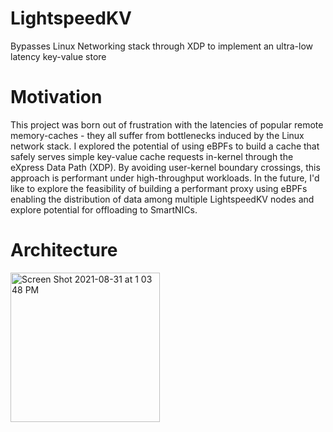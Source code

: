# LightspeedKV
Bypasses Linux Networking stack through XDP to implement an ultra-low latency key-value store

# Motivation
This project was born out of frustration with the latencies of popular remote memory-caches - they all suffer from bottlenecks induced by the Linux network stack. I explored the potential of using eBPFs to build a cache that safely serves simple key-value cache requests in-kernel through the eXpress Data Path (XDP). By avoiding user-kernel boundary crossings, this approach is performant under high-throughput workloads. In the future, I'd like to explore the feasibility of building a performant proxy using eBPFs enabling the distribution of data among multiple LightspeedKV nodes and explore potential for offloading to SmartNICs.

# Architecture
<img width="239" alt="Screen Shot 2021-08-31 at 1 03 48 PM" src="https://user-images.githubusercontent.com/26693584/131568477-f3bb0b9f-0ec9-4bc3-974a-def185cb5f0c.png">

